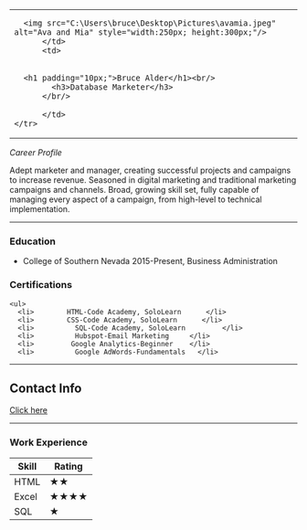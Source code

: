 <!DOCTYPE html>
<html lang="en" dir="ltr">

<head>
  <meta charset="utf-8">
  <title>Bruce Alder's Resume</title>
</head>

<body>
  <table>
    <tr>
      <td>

      <img src="C:\Users\bruce\Desktop\Pictures\avamia.jpeg" alt="Ava and Mia" style="width:250px; height:300px;"/>
          </td>
          <td>


      <h1 padding="10px;">Bruce Alder</h1><br/>
            <h3>Database Marketer</h3>
          </br/>

          </td>
    </tr>
  </table>

  <p><em>Career Profile</em></p>
  <p>Adept marketer and manager, creating successful projects and campaigns to increase revenue. Seasoned in digital marketing and traditional marketing campaigns and channels. Broad, growing skill set, fully capable of managing every aspect of a campaign, from high-level to technical implementation.
  </p>
  <hr>
  <h3>Education</h3>
  <ul>
    <li>College of Southern Nevada 2015-Present, Business Administration</li>
  </ul>
    <h3>Certifications</h3>

    <ul>
      <li>        HTML-Code Academy, SoloLearn      </li>
      <li>        CSS-Code Academy, SoloLearn      </li>
      <li>          SQL-Code Academy, SoloLearn         </li>
      <li>          Hubspot-Email Marketing     </li>
      <li>         Google Analytics-Beginner    </li>
      <li>          Google AdWords-Fundamentals   </li>
</ul>

<hr>
  <h2>Contact Info</h2>
  <a href="contact-me.html">Click here</a>
<hr>
  <h3>Work Experience</h3>
  <table cellspacing="10">
    <thead>
      <tr>
        <th>Skill</th>
        <th>Rating</th>
      </tr>
    </thead>
    <tr>
      <td>HTML</td>
      <td>&bigstar;&bigstar;</td>
    </tr>
    <tr>
      <td>Excel</td>
      <td>&bigstar;&bigstar;&bigstar;&bigstar;
</td>
    </tr>
    <tr>
      <td>SQL</td>
      <td>&bigstar;</td>
    </tr>
  </table>
</body>

</html>
